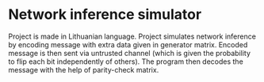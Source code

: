 # Network inference simulator
Project is made in Lithuanian language.
Project simulates network inference by encoding message with extra data given in generator matrix.
Encoded message is then sent via untrusted channel (which is given the probability to flip each bit independently of others). The program then decodes the message
with the help of parity-check matrix.